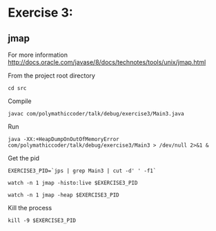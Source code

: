# Exercise 3:

## jmap

For more information <http://docs.oracle.com/javase/8/docs/technotes/tools/unix/jmap.html>

From the project root directory

	cd src
	
Compile

	javac com/polymathiccoder/talk/debug/exercise3/Main3.java

Run
	
	java -XX:+HeapDumpOnOutOfMemoryError com/polymathiccoder/talk/debug/exercise3/Main3 > /dev/null 2>&1 &
	
Get the pid

	EXERCISE3_PID=`jps | grep Main3 | cut -d' ' -f1`
	
	watch -n 1 jmap -histo:live $EXERCISE3_PID
	
	watch -n 1 jmap -heap $EXERCISE3_PID
	
Kill the process

	kill -9 $EXERCISE3_PID